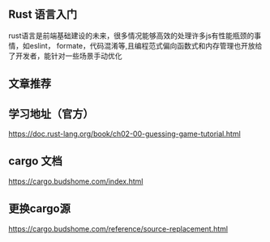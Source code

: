 ## Rust 语言入门
rust语言是前端基础建设的未来，很多情况能够高效的处理许多js有性能瓶颈的事情，如eslint， formate，代码混淆等,且编程范式偏向函数式和内存管理也开放给了开发者，能针对一些场景手动优化

## 文章推荐

## 学习地址（官方）
https://doc.rust-lang.org/book/ch02-00-guessing-game-tutorial.html
## cargo 文档
https://cargo.budshome.com/index.html
## 更换cargo源
https://cargo.budshome.com/reference/source-replacement.html